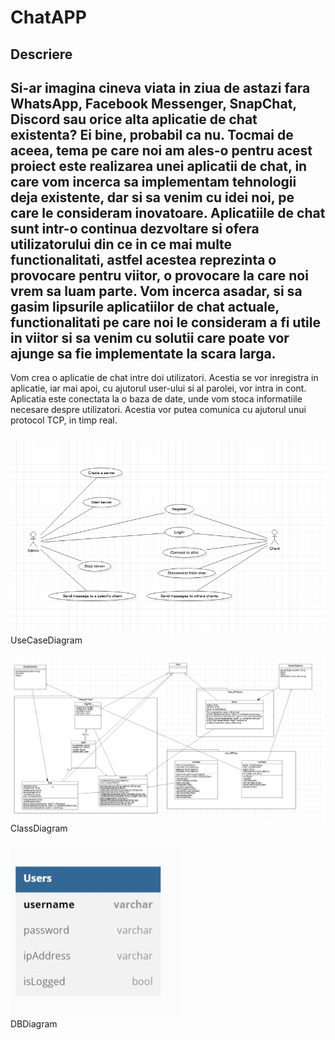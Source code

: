 # ChatAPP

## Descriere
## Si-ar imagina cineva viata in ziua de astazi fara WhatsApp, Facebook Messenger, SnapChat, Discord sau orice alta aplicatie de chat existenta? Ei bine, probabil ca nu. Tocmai de aceea, tema pe care noi am ales-o pentru acest proiect este realizarea unei aplicatii de chat, in care vom incerca sa implementam tehnologii deja existente, dar si sa venim cu idei noi, pe care le consideram inovatoare. Aplicatiile de chat sunt intr-o continua dezvoltare si ofera utilizatorului din ce in ce mai multe functionalitati, astfel acestea reprezinta o provocare pentru viitor, o provocare la care noi vrem sa luam parte. Vom incerca asadar, si sa gasim lipsurile aplicatiilor de chat actuale, functionalitati pe care noi le consideram a fi utile in viitor si sa venim cu solutii care poate vor ajunge sa fie implementate la scara larga.
Vom crea o aplicatie de chat intre doi utilizatori. Acestia se vor inregistra in aplicatie, iar mai apoi, cu ajutorul user-ului si al parolei, vor intra in cont. Aplicatia este conectata la o baza de date, unde vom stoca informatiile necesare despre utilizatori. Acestia vor putea comunica cu ajutorul unui protocol TCP, in timp real.


###
![alt text](useCaseDiagram.png)
<br>UseCaseDiagram
###
![alt text](classDiagram.png)
<br>ClassDiagram
<br>
###
![alt text](databaseDiagram.jpg)
<br>DBDiagram
